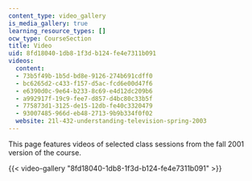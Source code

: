 ```yaml
---
content_type: video_gallery
is_media_gallery: true
learning_resource_types: []
ocw_type: CourseSection
title: Video
uid: 8fd18040-1db8-1f3d-b124-fe4e7311b091
videos:
  content:
  - 73b5f49b-1b5d-bd8e-9126-274b691cdff0
  - bc6265d2-c433-f157-d5ac-fcd6e00d47f6
  - e6390d0c-9e64-b233-8c69-e4d12dc209b6
  - a992917f-19c9-fee7-d857-d4bc80c33b5f
  - 775873d1-3125-de15-12db-fe40c3320479
  - 93007485-966d-eb48-2713-9b9b334f0f02
  website: 21l-432-understanding-television-spring-2003
---
```


This page features videos of selected class sessions from the fall 2001 version of the course.

{{< video-gallery "8fd18040-1db8-1f3d-b124-fe4e7311b091" >}}

